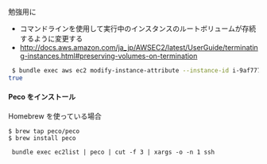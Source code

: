 勉強用に

* コマンドラインを使用して実行中のインスタンスのルートボリュームが存続するように変更する
* http://docs.aws.amazon.com/ja_jp/AWSEC2/latest/UserGuide/terminating-instances.html#preserving-volumes-on-termination

```bash
 $ bundle exec aws ec2 modify-instance-attribute --instance-id i-9af77769 --block-device-mappings  '[{"DeviceName":"/dev/sda1","Ebs":{"DeleteOnTermination":false}}]'
true
```

#### Peco をインストール

Homebrew を使っている場合
```
$ brew tap peco/peco
$ brew install peco
```
```
 bundle exec ec2list | peco | cut -f 3 | xargs -o -n 1 ssh
```
